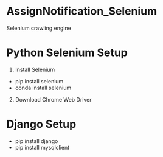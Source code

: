 # AssignNotification_Selenium
Selenium crawling engine
# Python Selenium Setup
1) Install Selenium
 - pip install selenium
 - conda install selenium
2) Download Chrome Web Driver
# Django Setup
 - pip install django
 - pip install mysqlclient
